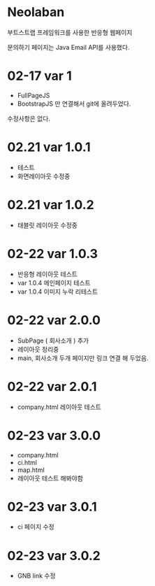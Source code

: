 # Neolaban

부트스트랩 프레임워크를 사용한 반응형 웹페이지

문의하기 페이지는
Java Email API를 사용했다.

# 02-17 var 1
  - FullPageJS
  - BootstrapJS
만 연결해서 git에 올려두었다.

수정사항은 없다.

# 02.21 var 1.0.1
 - 테스트
 - 화면레이아웃 수정중

 # 02.21 var 1.0.2
 - 태블릿 레이아웃 수정중


 # 02-22 var 1.0.3
 - 반응형 레이아웃 테스트
 - var 1.0.4 메인페이지 테스트
 - var 1.0.4 이미지 누락 리테스트

 # 02-22 var 2.0.0
 - SubPage ( 회사소개 ) 추가
 - 레이아웃 정리중
 - main, 회사소개 두개 페이지만 링크 연결 해 두었음.
 
  # 02-22 var 2.0.1
  - company.html 레이아웃 테스트
  
  # 02-23 var 3.0.0
  - company.html 
  - ci.html
  - map.html 
  - 레이아웃 테스트 해봐야함
  
  # 02-23 var 3.0.1
  - ci 페이지 수정

  # 02-23 var 3.0.2
  - GNB link 수정